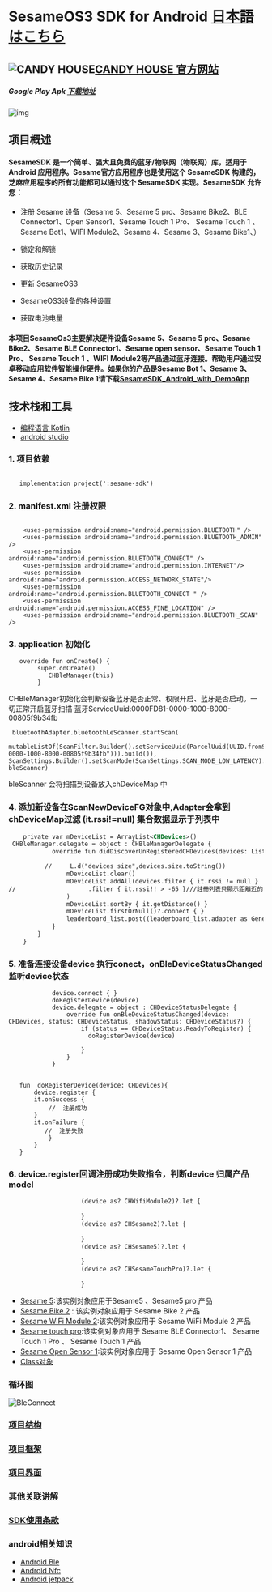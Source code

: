 # SesameOS3 SDK for Android           	          [日本語はこちら](README_ja.md)
## ![CANDY HOUSE](https://jp.candyhouse.co/cdn/shop/files/3_eea4302e-b1ab-435d-8112-f97d85d5eda2.png?v=1682502225&width=18)[CANDY HOUSE 官方网站](https://jp.candyhouse.co/)

##### Google Play Apk [下载地址](https://play.google.com/store/apps/details?id=co.candyhouse.sesame2)
![img](./doc/img/SesameSDK_Swift.png)
## 项目概述
#### SesameSDK 是一个简单、强大且免费的蓝牙/物联网（物联网）库，适用于 Android 应用程序。Sesame官方应用程序也是使用这个 SesameSDK 构建的，芝麻应用程序的所有功能都可以通过这个 SesameSDK 实现。SesameSDK 允许您：

- 注册 Sesame 设备（Sesame 5、Sesame 5 pro、Sesame Bike2、BLE Connector1、Open Sensor1、Sesame Touch 1 Pro、 Sesame Touch 1 、Sesame Bot1、WIFI Module2、Sesame 4、Sesame 3、Sesame Bike1、）
- 锁定和解锁

- 获取历史记录
- 更新 SesameOS3
- SesameOS3设备的各种设置
- 获取电池电量
#### 本项目SesameOs3主要解决硬件设备Sesame 5、Sesame 5 pro、Sesame Bike2、Sesame BLE Connector1、Sesame open sensor、Sesame Touch 1 Pro、 Sesame Touch 1 、WIFI Module2等产品通过蓝牙连接。帮助用户通过安卓移动应用软件智能操作硬件。如果你的产品是Sesame Bot 1、Sesame 3、Sesame 4、Sesame Bike 1请下载[SesameSDK_Android_with_DemoApp](https://github.com/CANDY-HOUSE/SesameSDK_Android_with_DemoApp)

##  技术栈和工具
- [编程语言 Kotlin](https://kotlinlang.org/)
- [android studio](https://developer.android.com/studio)  
   
### 1. 项目依赖
```svg

   implementation project(':sesame-sdk')
```
### 2. manifest.xml 注册权限
```agsl
   
    <uses-permission android:name="android.permission.BLUETOOTH" />
    <uses-permission android:name="android.permission.BLUETOOTH_ADMIN" />
    <uses-permission android:name="android.permission.BLUETOOTH_CONNECT" />
    <uses-permission android:name="android.permission.INTERNET"/>
    <uses-permission android:name="android.permission.ACCESS_NETWORK_STATE"/>
    <uses-permission android:name="android.permission.BLUETOOTH_CONNECT " />
    <uses-permission android:name="android.permission.ACCESS_FINE_LOCATION" />
    <uses-permission android:name="android.permission.BLUETOOTH_SCAN" />
```
### 3. application 初始化
```agsl
   override fun onCreate() {
        super.onCreate()
           CHBleManager(this)
        }
```
CHBleManager初始化会判断设备蓝牙是否正常、权限开启、蓝牙是否启动。一切正常开启蓝牙扫描
蓝牙ServiceUuid:0000FD81-0000-1000-8000-00805f9b34fb
```agsl
 bluetoothAdapter.bluetoothLeScanner.startScan(
 mutableListOf(ScanFilter.Builder().setServiceUuid(ParcelUuid(UUID.fromString("0000FD81-0000-1000-8000-00805f9b34fb"))).build()), ScanSettings.Builder().setScanMode(ScanSettings.SCAN_MODE_LOW_LATENCY).build(), bleScanner)

```
bleScanner 会将扫描到设备放入chDeviceMap 中

### 4. 添加新设备在ScanNewDeviceFG对象中,Adapter会拿到chDeviceMap过滤 (it.rssi!=null) 集合数据显示于列表中
```svg
    private var mDeviceList = ArrayList<CHDevices>()
 CHBleManager.delegate = object : CHBleManagerDelegate {
            override fun didDiscoverUnRegisteredCHDevices(devices: List<CHDevices>) {

          //     L.d("devices size",devices.size.toString())
                mDeviceList.clear()
                mDeviceList.addAll(devices.filter { it.rssi != null }
//                    .filter { it.rssi!! > -65 }///註冊列表只顯示距離近的
                )
                mDeviceList.sortBy { it.getDistance() }
                mDeviceList.firstOrNull()?.connect { }
                leaderboard_list.post((leaderboard_list.adapter as GenericAdapter<*>)::notifyDataSetChanged)
            }
        }
    }
```
### 5. 准备连接设备device 执行conect，onBleDeviceStatusChanged 监听device状态
```agsl
            device.connect { }
            doRegisterDevice(device)
            device.delegate = object : CHDeviceStatusDelegate {
                override fun onBleDeviceStatusChanged(device: CHDevices, status: CHDeviceStatus, shadowStatus: CHDeviceStatus?) {
                    if (status == CHDeviceStatus.ReadyToRegister) {
                      doRegisterDevice(device)
                       
                    }
                }
            }
            
           
   fun  doRegisterDevice(device: CHDevices){
       device.register {
       it.onSuccess {
           //  注册成功
       }
       it.onFailure {
          //  注册失败
           }
       }
   }
```
### 6. device.register回调注册成功失败指令，判断device 归属产品 model
```svg
                    (device as? CHWifiModule2)?.let {
                     
                    }
                    (device as? CHSesame2)?.let {
                     
                    }
                    (device as? CHSesame5)?.let {
                    
                    }
                    (device as? CHSesameTouchPro)?.let {
                       
                    }

```
- [Sesame 5](doc/command/sesame5fun.md):该实例对象应用于Sesame5 、Sesame5 pro 产品
- [Sesame Bike 2](doc/command/sesamebike2fun.md) : 该实例对象应用于 Sesame Bike 2 产品
- [Sesame WiFi Module 2](doc/command/sesamewifimodule.md):该实例对象应用于 Sesame WiFi Module 2 产品
- [Sesame touch pro](doc/command/sesametouchpro.md):该实例对象应用于 Sesame BLE Connector1、 Sesame Touch 1 Pro 、  Sesame Touch 1 产品
- [Sesame Open Sensor 1](doc/command/sesame_open_sensor.md):该实例对象应用于  Sesame Open Sensor 1 产品
- [Class对象](doc/class/allclass.md)
### 循环图
![BleConnect](doc/bleprotocol/BleConnect.svg)

### [项目结构](./doc/product_structure.md)
### [项目框架](./doc/Sesame_framework.md)
### [项目界面](./doc/APP_instroduce.md)
###  [其他关联讲解](./doc/sesame_code.md)
### [SDK使用条款](https://jp.candyhouse.co/pages/sesamesdk%E5%88%A9%E7%94%A8%E8%A6%8F%E7%B4%84)
 ### android相关知识
- [Android Ble](https://developer.android.com/guide/topics/connectivity/bluetooth-le?hl=zh-cn)
- [Android Nfc](https://developer.android.com/guide/topics/connectivity/nfc?hl=zh-cn)
- [Android jetpack](https://developer.android.com/jetpack?hl=zh-cn)





